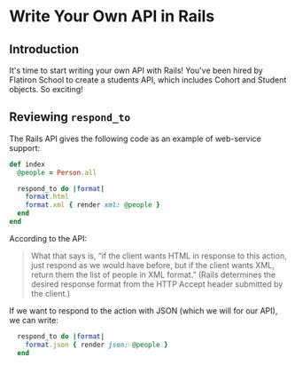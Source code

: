 # Write Your Own API in Rails

## Introduction

It's time to start writing your own API with Rails! You've been hired by Flatiron School to create a students API, which includes Cohort and Student objects. So exciting!

## Reviewing `respond_to`

The Rails API gives the following code as an example of web-service support:

```ruby
def index
  @people = Person.all

  respond_to do |format|
    format.html
    format.xml { render xml: @people }
  end
end
```

According to the API:

> What that says is, “if the client wants HTML in response to this action, just respond as we would have before, but if the client wants XML, return them the list of people in XML format.” (Rails determines the desired response format from the HTTP Accept header submitted by the client.)

If we want to respond to the action with JSON (which we will for our API), we can write:

```ruby
  respond_to do |format|
    format.json { render json: @people }
  end
```